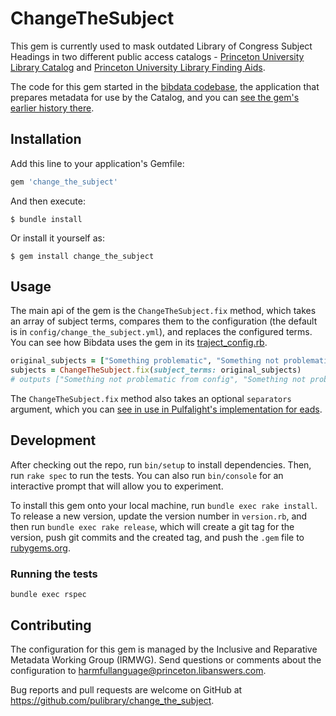 # ChangeTheSubject

This gem is currently used to mask outdated Library of Congress Subject Headings in two different public access catalogs - [Princeton University Library Catalog](https://catalog.princeton.edu/) and [Princeton University Library Finding Aids](https://findingaids.princeton.edu/).

The code for this gem started in the [bibdata codebase](https://github.com/pulibrary/bibdata), the application that prepares metadata for use by the Catalog, and you can [see the gem's earlier history there](https://github.com/pulibrary/bibdata/commits/590d2437126150d66e40393724f9e11ba95c3328/marc_to_solr/lib/change_the_subject.rb).

## Installation

Add this line to your application's Gemfile:

```ruby
gem 'change_the_subject'
```

And then execute:

    $ bundle install

Or install it yourself as:

    $ gem install change_the_subject

## Usage
The main api of the gem is the `ChangeTheSubject.fix` method, which takes an array of subject terms, compares them to the configuration (the default is in `config/change_the_subject.yml`), and replaces the configured terms. You can see how Bibdata uses the gem in its [traject_config.rb](https://github.com/pulibrary/bibdata/blob/main/marc_to_solr/lib/traject_config.rb).

```ruby
original_subjects = ["Something problematic", "Something not problematic"]
subjects = ChangeTheSubject.fix(subject_terms: original_subjects)
# outputs ["Something not problematic from config", "Something not problematic"]
```

The `ChangeTheSubject.fix` method also takes an optional `separators` argument, which you can [see in use in Pulfalight's implementation for eads](https://github.com/pulibrary/pulfalight/blob/main/lib/pulfalight/traject/ead2_config.rb).

## Development

After checking out the repo, run `bin/setup` to install dependencies. Then, run `rake spec` to run the tests. You can also run `bin/console` for an interactive prompt that will allow you to experiment.

To install this gem onto your local machine, run `bundle exec rake install`. To release a new version, update the version number in `version.rb`, and then run `bundle exec rake release`, which will create a git tag for the version, push git commits and the created tag, and push the `.gem` file to [rubygems.org](https://rubygems.org).

### Running the tests

```
bundle exec rspec
```

## Contributing
The configuration for this gem is managed by the Inclusive and Reparative Metadata Working Group (IRMWG). Send questions or comments about the configuration to harmfullanguage@princeton.libanswers.com.

Bug reports and pull requests are welcome on GitHub at https://github.com/pulibrary/change_the_subject.
